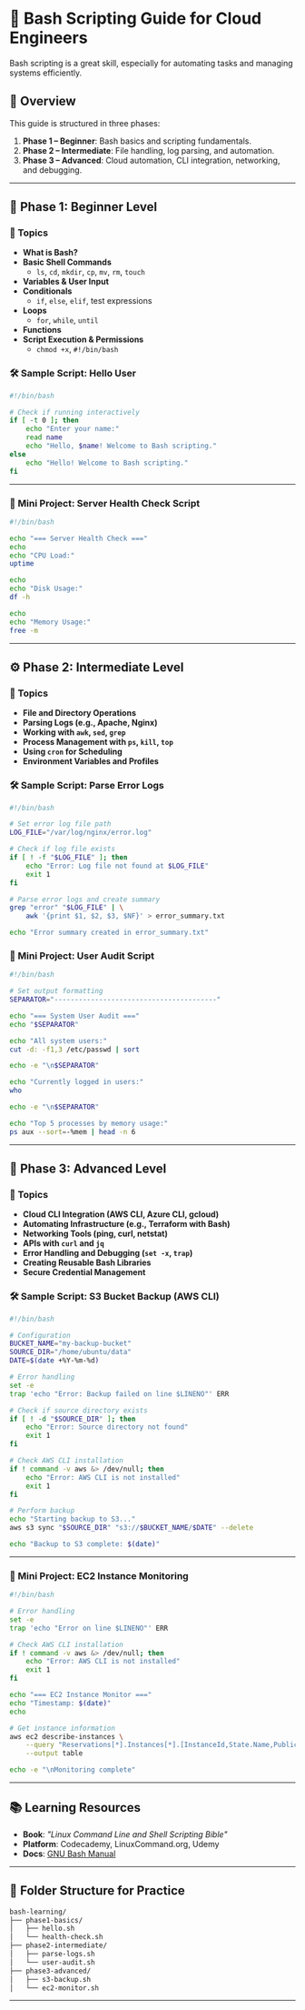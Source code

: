 # 📘 Bash Scripting Guide for Cloud Engineers
Bash scripting is a great skill, especially for automating tasks and managing systems efficiently. 

## 📌 Overview
This guide is structured in three phases:

1. **Phase 1 – Beginner**: Bash basics and scripting fundamentals.
2. **Phase 2 – Intermediate**: File handling, log parsing, and automation.
3. **Phase 3 – Advanced**: Cloud automation, CLI integration, networking, and debugging.

---

## 🚀 Phase 1: Beginner Level

### 📂 Topics

- **What is Bash?**
- **Basic Shell Commands**
  - `ls`, `cd`, `mkdir`, `cp`, `mv`, `rm`, `touch`
- **Variables & User Input**
- **Conditionals**
  - `if`, `else`, `elif`, test expressions
- **Loops**
  - `for`, `while`, `until`
- **Functions**
- **Script Execution & Permissions**
  - `chmod +x`, `#!/bin/bash`

### 🛠 Sample Script: Hello User

```bash
#!/bin/bash

# Check if running interactively
if [ -t 0 ]; then
    echo "Enter your name:"
    read name
    echo "Hello, $name! Welcome to Bash scripting."
else
    echo "Hello! Welcome to Bash scripting."
fi
```

---

### 🧪 Mini Project: Server Health Check Script

```bash
#!/bin/bash

echo "=== Server Health Check ==="
echo
echo "CPU Load:"
uptime

echo
echo "Disk Usage:"
df -h

echo
echo "Memory Usage:"
free -m
```

---

## ⚙️ Phase 2: Intermediate Level

### 📂 Topics

- **File and Directory Operations**
- **Parsing Logs (e.g., Apache, Nginx)**
- **Working with `awk`, `sed`, `grep`**
- **Process Management with `ps`, `kill`, `top`**
- **Using `cron` for Scheduling**
- **Environment Variables and Profiles**

### 🛠 Sample Script: Parse Error Logs

```bash
#!/bin/bash

# Set error log file path
LOG_FILE="/var/log/nginx/error.log"

# Check if log file exists
if [ ! -f "$LOG_FILE" ]; then
    echo "Error: Log file not found at $LOG_FILE"
    exit 1
fi

# Parse error logs and create summary
grep "error" "$LOG_FILE" | \
    awk '{print $1, $2, $3, $NF}' > error_summary.txt

echo "Error summary created in error_summary.txt"
```

### 🧪 Mini Project: User Audit Script

```bash
#!/bin/bash

# Set output formatting
SEPARATOR="----------------------------------------"

echo "=== System User Audit ==="
echo "$SEPARATOR"

echo "All system users:"
cut -d: -f1,3 /etc/passwd | sort

echo -e "\n$SEPARATOR"

echo "Currently logged in users:"
who

echo -e "\n$SEPARATOR"

echo "Top 5 processes by memory usage:"
ps aux --sort=-%mem | head -n 6
```

---

## 🧠 Phase 3: Advanced Level

### 📂 Topics

- **Cloud CLI Integration (AWS CLI, Azure CLI, gcloud)**
- **Automating Infrastructure (e.g., Terraform with Bash)**
- **Networking Tools (ping, curl, netstat)**
- **APIs with `curl` and `jq`**
- **Error Handling and Debugging (`set -x`, `trap`)**
- **Creating Reusable Bash Libraries**
- **Secure Credential Management**

### 🛠 Sample Script: S3 Bucket Backup (AWS CLI)

```bash
#!/bin/bash

# Configuration
BUCKET_NAME="my-backup-bucket"
SOURCE_DIR="/home/ubuntu/data"
DATE=$(date +%Y-%m-%d)

# Error handling
set -e
trap 'echo "Error: Backup failed on line $LINENO"' ERR

# Check if source directory exists
if [ ! -d "$SOURCE_DIR" ]; then
    echo "Error: Source directory not found"
    exit 1
fi

# Check AWS CLI installation
if ! command -v aws &> /dev/null; then
    echo "Error: AWS CLI is not installed"
    exit 1
fi

# Perform backup
echo "Starting backup to S3..."
aws s3 sync "$SOURCE_DIR" "s3://$BUCKET_NAME/$DATE" --delete

echo "Backup to S3 complete: $(date)"
```

---

### 🧪 Mini Project: EC2 Instance Monitoring

```bash
#!/bin/bash

# Error handling
set -e
trap 'echo "Error on line $LINENO"' ERR

# Check AWS CLI installation
if ! command -v aws &> /dev/null; then
    echo "Error: AWS CLI is not installed"
    exit 1
fi

echo "=== EC2 Instance Monitor ==="
echo "Timestamp: $(date)"
echo

# Get instance information
aws ec2 describe-instances \
    --query "Reservations[*].Instances[*].[InstanceId,State.Name,PublicIpAddress,Tags[?Key=='Name'].Value|[0]]" \
    --output table

echo -e "\nMonitoring complete"
```

---

## 📚 Learning Resources

- **Book**: *"Linux Command Line and Shell Scripting Bible"*
- **Platform**: Codecademy, LinuxCommand.org, Udemy
- **Docs**: [GNU Bash Manual](https://www.gnu.org/software/bash/manual/)

---

## 📁 Folder Structure for Practice

```bash
bash-learning/
├── phase1-basics/
│   ├── hello.sh
│   └── health-check.sh
├── phase2-intermediate/
│   ├── parse-logs.sh
│   └── user-audit.sh
├── phase3-advanced/
│   ├── s3-backup.sh
│   └── ec2-monitor.sh
```
---
